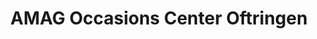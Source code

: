 ---
title: "AMAG Occasions Center Oftringen"
url: /oftringen/amag-occasions-center-oftringen/
shop: Autohaus
---
